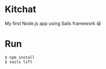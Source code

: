# Kitchat 

My first Node.js app using Sails framework :smiley:

# Run 
    $ npm install 
    $ sails lift

